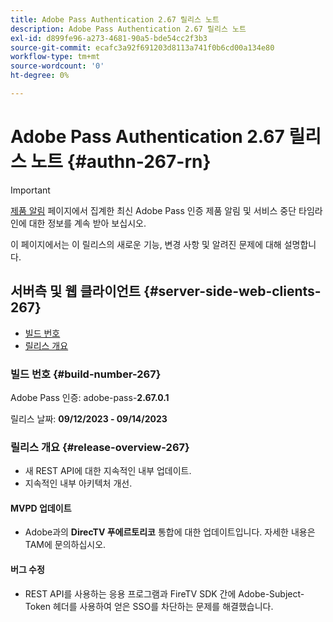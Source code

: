```yaml
---
title: Adobe Pass Authentication 2.67 릴리스 노트
description: Adobe Pass Authentication 2.67 릴리스 노트
exl-id: d899fe96-a273-4681-90a5-bde54cc2f3b3
source-git-commit: ecafc3a92f691203d8113a741f0b6cd00a134e80
workflow-type: tm+mt
source-wordcount: '0'
ht-degree: 0%

---
```


# Adobe Pass Authentication 2.67 릴리스 노트 {#authn-267-rn}

>[!IMPORTANT]
>
> [제품 알림](/help/authentication/product-announcements.md) 페이지에서 집계한 최신 Adobe Pass 인증 제품 알림 및 서비스 중단 타임라인에 대한 정보를 계속 받아 보십시오.

이 페이지에서는 이 릴리스의 새로운 기능, 변경 사항 및 알려진 문제에 대해 설명합니다.

## 서버측 및 웹 클라이언트 {#server-side-web-clients-267}

* [빌드 번호](#build-number-267)
* [릴리스 개요](#release-overview-267)

### 빌드 번호 {#build-number-267}

Adobe Pass 인증: adobe-pass-**2.67.0.1**

릴리스 날짜: **09/12/2023 - 09/14/2023**

### 릴리스 개요 {#release-overview-267}

* 새 REST API에 대한 지속적인 내부 업데이트.
* 지속적인 내부 아키텍처 개선.

#### MVPD 업데이트

* Adobe과의 **DirecTV 푸에르토리코** 통합에 대한 업데이트입니다. 자세한 내용은 TAM에 문의하십시오.

#### 버그 수정

* REST API를 사용하는 응용 프로그램과 FireTV SDK 간에 Adobe-Subject-Token 헤더를 사용하여 얻은 SSO를 차단하는 문제를 해결했습니다.

